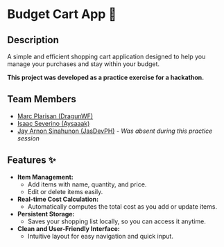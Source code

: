 # Budget Cart App 🛒

## Description

A simple and efficient shopping cart application designed to help you manage your purchases and stay within your budget.

**This project was developed as a practice exercise for a hackathon.**

## Team Members

- [Marc Plarisan (DragunWF)](https://github.com/DragunWF)
- [Isaac Severino (Aysaaak)](https://github.com/Aysaaak)
- [Jay Arnon Sinahunon (JasDevPH)](https://github.com/JasDevPH) - _Was absent during this practice session_

## Features ✨

- **Item Management:**
  - Add items with name, quantity, and price.
  - Edit or delete items easily.
- **Real-time Cost Calculation:**
  - Automatically computes the total cost as you add or update items.
- **Persistent Storage:**
  - Saves your shopping list locally, so you can access it anytime.
- **Clean and User-Friendly Interface:**
  - Intuitive layout for easy navigation and quick input.
